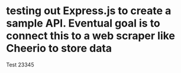 # testing out Express.js to create a sample API. Eventual goal is to connect this to a web scraper like Cheerio to store data

Test 23345